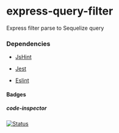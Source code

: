 # express-query-filter

Express filter parse to Sequelize query

### Dependencies
    
- [JsHint](https://jshint.com/docs/options/)

- [Jest](https://www.google.com)

- [Eslint](https://www.google.com)

#### Badges

##### code-inspector 

[![Status](https://www.code-inspector.com/project/702/status/svg)](https://www.code-inspector.com/public/project/702/express-query-filter/dashboard)
